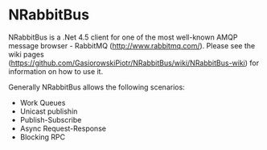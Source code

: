 NRabbitBus
==========

NRabbitBus is a .Net 4.5 client for one of the most well-known AMQP message browser - RabbitMQ (http://www.rabbitmq.com/).
Please see the wiki pages (https://github.com/GasiorowskiPiotr/NRabbitBus/wiki/NRabbitBus-wiki) for information on how to use it.

Generally NRabbitBus allows the following scenarios:
* Work Queues
* Unicast publishin
* Publish-Subscribe
* Async Request-Response
* Blocking RPC
